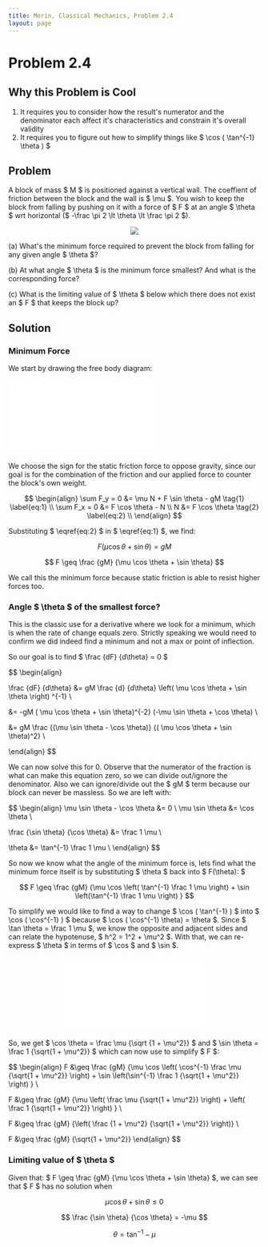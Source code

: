 ```yaml
---
title: Morin, Classical Mechanics, Problem 2.4
layout: page
---
```


# Problem 2.4

## Why this Problem is Cool

1. It requires you to consider how the result's numerator and the denominator each affect it's characteristics and constrain it's overall validity
2. It requires you to figure out how to simplify things like $ \cos ( \tan^{-1} \theta ) $

## Problem

A block of mass $ M $ is positioned against a vertical wall. The coeffient of friction between the block and the wall is $ \mu $. You wish to keep the block from falling by pushing on it with a force of $ F $ at an angle $ \theta $ wrt horizontal ($ -\frac \pi 2 \lt \theta \lt \frac \pi 2 $).

<div style="text-align:center;">
<img src="{{ site.url }}{{ site.baseurl }}/assets/svg/Mechanics-Morin-2.4-a.svg"/>
</div>

(a) What's the minimum force required to prevent the block from falling for any given angle $ \theta $?

(b) At what angle $ \theta $ is the minimum force smallest? And what is the corresponding force?

(c) What is the limiting value of $ \theta $ below which there does not exist an $ F $ that keeps the block up?

## Solution

### Minimum Force

We start by drawing the free body diagram:

<div style="text-align:left;">
<embed src="{{ site.url }}{{ site.baseurl }}/assets/svg/Mechanics-Morin-2.4-b.svg" type="image/svg+xml"/>
</div>

We choose the sign for the static friction force to oppose gravity, since our goal is for the combination of the friction and our applied force to counter the block's own weight.

$$
\begin{align}
\sum F_y = 0 &= \mu N + F \sin \theta - gM \tag{1} \label{eq:1} \\
\sum F_x = 0 &= F \cos \theta - N \\
N &= F \cos \theta \tag{2} \label{eq:2} \\
\end{align}
$$

Substituting $ \eqref{eq:2} $ in $ \eqref{eq:1} $, we find:

$$ F (\mu \cos \theta + \sin \theta) = gM $$

$$ F \geq \frac {gM} {\mu \cos \theta + \sin \theta} $$

We call this the minimum force because static friction is able to resist higher forces too.

### Angle $ \theta $ of the smallest force?
This is the classic use for a derivative where we look for a minimum, which is when the rate of change equals zero. Strictly speaking we would need to confirm we did indeed find a minimum and not a max or point of inflection.

So our goal is to find $ \frac {dF} {d\theta} = 0 $

$$ \begin{align}

\frac {dF} {d\theta} &= gM \frac {d} {d\theta} \left( \mu \cos \theta + \sin \theta \right) ^{-1} \\

&= -gM ( \mu \cos \theta + \sin \theta)^{-2} (-\mu \sin \theta + \cos \theta) \\

&= gM \frac {(\mu \sin \theta - \cos \theta)} {( \mu \cos \theta + \sin \theta)^2} \\

\end{align} $$

We can now solve this for 0. Observe that the numerator of the fraction is what can make this equation zero, so we can divide out/ignore the denominator. Also we can ignore/divide out the $ gM $ term because our block can never be massless. So we are left with:

$$
\begin{align}
\mu \sin \theta - \cos \theta &= 0 \\
\mu \sin \theta &= \cos \theta \\

\frac {\sin \theta} {\cos \theta} &= \frac 1 \mu \\

\theta &= \tan^{-1} \frac 1 \mu \\
\end{align}
$$

So now we know what the angle of the minimum force is, lets find what the minimum force itself is by substituting $ \theta $ back into $ F(\theta): $

$$ F \geq \frac {gM} {\mu \cos \left( \tan^{-1} \frac 1 \mu \right) + \sin \left(\tan^{-1} \frac 1 \mu \right) } $$

To simplify we would like to find a way to change $ \cos ( \tan^{-1} ) $ into $ \cos ( \cos^{-1} ) $ because  $ \cos ( \cos^{-1} \theta) = \theta $. Since $ \tan \theta = \frac 1 \mu $, we know the opposite and adjacent sides and can relate the hypotenuse, $ h^2 = 1^2 + \mu^2 $. With that, we can re-express $ \theta $ in terms of $ \cos $ and $ \sin $.

<div style="text-align:center;">
<embed src="{{ site.url }}{{ site.baseurl }}/assets/svg/Mechanics-Morin-2.4-c.svg" type="image/svg+xml"/>
</div>

So, we get $ \cos \theta = \frac \mu {\sqrt {1 + \mu^2}} $ and $ \sin \theta = \frac 1 {\sqrt{1 + \mu^2}} $ which can now use to simplify $ F $:

$$
\begin{align}
F &\geq \frac {gM} {\mu \cos \left( \cos^{-1} \frac \mu {\sqrt{1 + \mu^2}} \right) + \sin \left(\sin^{-1} \frac 1 {\sqrt{1 + \mu^2}} \right) } \\

F &\geq \frac {gM} {\mu \left( \frac \mu {\sqrt{1 + \mu^2}} \right) + \left( \frac 1 {\sqrt{1 + \mu^2}} \right) } \\

F &\geq \frac {gM} {\left( \frac {1 + \mu^2} {\sqrt{1 + \mu^2}} \right)} \\

F &\geq \frac {gM} {\sqrt{1 + \mu^2}}
\end{align}
$$

### Limiting value of $ \theta $

Given that: $ F \geq \frac {gM} {\mu \cos \theta + \sin \theta} $, we can see that $ F $ has no solution when

$$ \mu \cos \theta + \sin \theta \leq 0 $$

$$ \frac {\sin \theta} {\cos \theta} = -\mu $$

$$ \theta = \tan^{-1} -\mu $$

